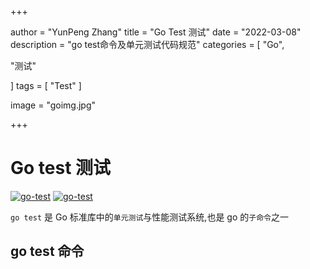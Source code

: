 +++

author = "YunPeng Zhang"
title = "Go Test 测试"
date = "2022-03-08"
description = "go test命令及单元测试代码规范"
categories = [
"Go",

"测试"

]
tags = [
"Test"
]

image = "goimg.jpg"

+++

# Go test 测试

[![go-test](https://img.shields.io/badge/testing-api-brightgreen?style=flat&logo=go)](https://studygolang.com/pkgdoc)                [![go-test](https://img.shields.io/badge/go-testing-brightgreen?style=flat&logo=github)](https://github.com/golang/go/tree/master/src/testing)

`go test` 是 Go 标准库中的`单元测试`与性能测试系统,也是 go 的`子命令`之一

## go test 命令
